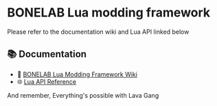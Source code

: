 # BONELAB Lua modding framework

Please refer to the documentation wiki and Lua API linked below

## 📚 Documentation

- 🧠 [BONELAB Lua Modding Framework Wiki](https://github.com/Woospringbreak1/Luamod_Docs/wiki)
- 🌐 [Lua API Reference ](https://woospringbreak1.github.io/Luamod_Docs/api/LuaMod.html)


And remember, Everything's possible with Lava Gang
